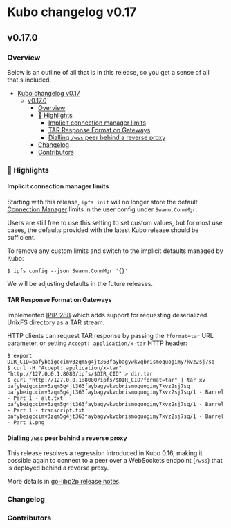 # Kubo changelog v0.17

## v0.17.0

### Overview

Below is an outline of all that is in this release, so you get a sense of all that's included.

- [Kubo changelog v0.17](#kubo-changelog-v017)
  - [v0.17.0](#v0170)
    - [Overview](#overview)
    - [🔦 Highlights](#-highlights)
      - [Implicit connection manager limits](#implicit-connection-manager-limits)
      - [TAR Response Format on Gateways](#tar-response-format-on-gateways)
      - [Dialling `/wss` peer behind a reverse proxy](#dialling-wss-peer-behind-a-reverse-proxy)
    - [Changelog](#changelog)
    - [Contributors](#contributors)

### 🔦 Highlights

<!-- TODO -->

#### Implicit connection manager limits

Starting with this release, `ipfs init` will no longer store the default
[Connection Manager](https://github.com/ipfs/kubo/blob/master/docs/config.md#swarmconnmgr)
limits in the user config under `Swarm.ConnMgr`.

Users are still free to use this setting to set custom values, but for most use
cases, the defaults provided with the latest Kubo release should be sufficient.

To remove any custom limits and switch to the implicit defaults managed by Kubo:

```console
$ ipfs config --json Swarm.ConnMgr '{}'
```

We will be adjusting defaults in the future releases.

#### TAR Response Format on Gateways

Implemented [IPIP-288](https://github.com/ipfs/specs/pull/288) which adds
support for requesting deserialized UnixFS directory as a TAR stream.

HTTP clients can request TAR response by passing the `?format=tar` URL
parameter, or setting `Accept: application/x-tar` HTTP header:

```console
$ export DIR_CID=bafybeigccimv3zqm5g4jt363faybagywkvqbrismoquogimy7kvz2sj7sq
$ curl -H "Accept: application/x-tar" "http://127.0.0.1:8080/ipfs/$DIR_CID" > dir.tar
$ curl "http://127.0.0.1:8080/ipfs/$DIR_CID?format=tar" | tar xv
bafybeigccimv3zqm5g4jt363faybagywkvqbrismoquogimy7kvz2sj7sq
bafybeigccimv3zqm5g4jt363faybagywkvqbrismoquogimy7kvz2sj7sq/1 - Barrel - Part 1 - alt.txt
bafybeigccimv3zqm5g4jt363faybagywkvqbrismoquogimy7kvz2sj7sq/1 - Barrel - Part 1 - transcript.txt
bafybeigccimv3zqm5g4jt363faybagywkvqbrismoquogimy7kvz2sj7sq/1 - Barrel - Part 1.png
```

#### Dialling `/wss` peer behind a reverse proxy

This release resolves a regression introduced in Kubo 0.16, making it possible
again to connect to a peer over a WebSockets endpoint (`/wss`) that is
deployed behind a reverse proxy.

More details in [go-libp2p release notes](https://github.com/libp2p/go-libp2p/releases/tag/v0.23.3).

### Changelog

<!-- TODO -->

### Contributors

<!-- TODO -->
